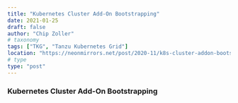 ```yaml
---
title: "Kubernetes Cluster Add-On Bootstrapping"
date: 2021-01-25
draft: false
author: "Chip Zoller"
# taxonomy
tags: ["TKG", "Tanzu Kubernetes Grid"]
location: "https://neonmirrors.net/post/2020-11/k8s-cluster-addon-bootstrapping-for-tkg/"
# type
type: "post"
---
```


### Kubernetes Cluster Add-On Bootstrapping
